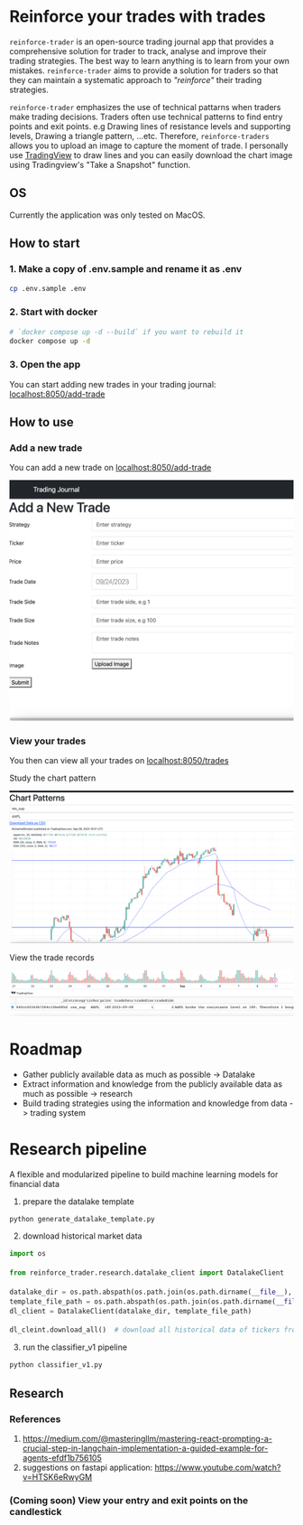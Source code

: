 # Reinforce your trades with trades

`reinforce-trader` is an open-source trading journal app that provides a comprehensive solution for trader to track, analyse and improve their trading strategies. The best way to learn anything is to learn from your own mistakes. `reinforce-trader` aims to provide a solution for traders so that they can maintain a systematic approach to *"reinforce"* their trading strategies.

`reinforce-trader` emphasizes the use of technical pattarns when traders make trading decisions. Traders often use technical patterns to find entry points and exit points. e.g Drawing lines of resistance levels and supporting levels, Drawing a triangle pattern, ...etc. Therefore, `reinforce-traders` allows you to upload an image to capture the moment of trade. I personally use [TradingView](https://www.tradingview.com/) to draw lines and you can easily download the chart image using Tradingview's "Take a Snapshot" function.


## OS
Currently the application was only tested on MacOS.


## How to start
### 1. Make a copy of .env.sample and rename it as .env
```bash
cp .env.sample .env
```

### 2. Start with docker
```bash
# `docker compose up -d --build` if you want to rebuild it
docker compose up -d
```

### 3. Open the app
You can start adding new trades in your trading journal: [localhost:8050/add-trade](http://localhost:8050/add-trade)

## How to use
### Add a new trade
You can add a new trade on [localhost:8050/add-trade](http://localhost:8050/add-trade)

![add-trade.png](add-trade.png)

### View your trades
You then can view all your trades on [localhost:8050/trades](http://localhost:8050/trades)

Study the chart pattern

![trades-chart-pattern.png](trades-chart-pattern.png)

View the trade records

![trades-table.png](trades-table.png)

# Roadmap
- Gather publicly available data as much as possible -> Datalake
- Extract information and knowledge from the publicly available data as much as possible -> research
- Build trading strategies using the information and knowledge from data -> trading system


# Research pipeline
A flexible and modularized pipeline to build machine learning models for financial data

1. prepare the datalake template
```bash
python generate_datalake_template.py
```

2. download historical market data
```python
import os

from reinforce_trader.research.datalake_client import DatalakeClient

datalake_dir = os.path.abspath(os.path.join(os.path.dirname(__file__), 'data'))
template_file_path = os.path.abspath(os.path.join(os.path.dirname(__file__), 'datalake_template.yaml'))
dl_client = DatalakeClient(datalake_dir, template_file_path)

dl_cleint.download_all()  # download all historical data of tickers from the template
```

3. run the classifier_v1 pipeline
```bash
python classifier_v1.py
```


## Research
### References
1. https://medium.com/@masteringllm/mastering-react-prompting-a-crucial-step-in-langchain-implementation-a-guided-example-for-agents-efdf1b756105
2. suggestions on fastapi application: https://www.youtube.com/watch?v=HTSK6eRwyGM

### (Coming soon) View your entry and exit points on the candlestick

